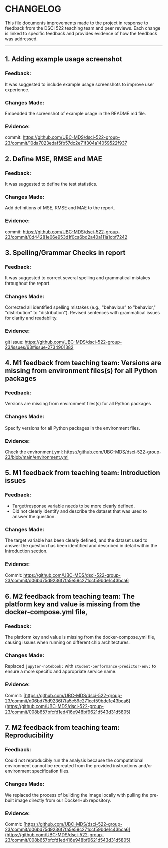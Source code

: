 # CHANGELOG

This file documents improvements made to the project in response to feedback from the DSCI 522 teaching team and peer reviews. 
Each change is linked to specific feedback and provides evidence of how the feedback was addressed.

---
## 1. Adding example usage screenshot
### Feedback:
It was suggested to include example usage screenshots to improve user experience.

### Changes Made:
Embedded the screenshot of example usage in the README.md file.
### Evidence:
commit: https://github.com/UBC-MDS/dsci-522-group-23/commit/10da7023edaf5fb57dc2e71f304a14059522f937

## 2. Define MSE, RMSE and MAE
### Feedback:
It was suggested to define the test statistics.
### Changes Made:
Add definitions of MSE, RMSE and MAE to the report.
### Evidence:
commit: https://github.com/UBC-MDS/dsci-522-group-23/commit/0d44281e06e953d1f0ca6bd2a40a111a1cbf7242

## 3. Spelling/Grammar Checks in report
### Feedback:
It was suggested to correct several spelling and grammatical mistakes throughout the report.
### Changes Made:
Corrected all identified spelling mistakes (e.g., "behaviour" to "behavior," "distirbution" to "distribution"). Revised sentences with grammatical issues for clarity and readability.
### Evidence:
git issue: https://github.com/UBC-MDS/dsci-522-group-23/issues/63#issue-2734901382


## 4. M1 feedback from teaching team: Versions are missing from environment files(s) for all Python packages
### Feedback:
Versions are missing from environment files(s) for all Python packages
### Changes Made:
Specify versions for all Python packages in the environment files.
### Evidence:
Check the environment.yml: https://github.com/UBC-MDS/dsci-522-group-23/blob/main/environment.yml 

## 5. M1 feedback from teaching team: Introduction issues
### Feedback:
- Target/response variable needs to be more clearly defined. 
- Did not clearly identify and describe the dataset that was used to answer the question.
### Changes Made:
The target variable has been clearly defined, and the dataset used to answer the question has been identified and described in detail within the Introduction section.
### Evidence:
Commit: https://github.com/UBC-MDS/dsci-522-group-23/commit/d06bd75d9236f7fa5e59c271ccf59bde1c43bca6

## 6. M2 feedback from teaching team: The platform key and value is missing from the docker-compose.yml file, 
### Feedback:
The platform key and value is missing from the  docker-compose.yml file, causing issues when running on different chip architectures.
### Changes Made:
Replaced `jupyter-notebook:` with `student-performance-predictor-env:` to ensure a more specific and appropriate service name.
### Evidence:
Commit: [https://github.com/UBC-MDS/dsci-522-group-23/commit/d06bd75d9236f7fa5e59c271ccf59bde1c43bca6](https://github.com/UBC-MDS/dsci-522-group-23/commit/008b657bfcfd1ed416e948bf9621d543d31d5805)

## 7. M2 feedback from teaching team: Reproducibility
### Feedback:
Could not reproducibly run the analysis because the computational environment cannot be recreated from the provided instructions and/or environment specification files.
### Changes Made:
We replaced the process of building the image locally with pulling the pre-built image directly from our DockerHub repository.
### Evidence:
Commit: [https://github.com/UBC-MDS/dsci-522-group-23/commit/d06bd75d9236f7fa5e59c271ccf59bde1c43bca6](https://github.com/UBC-MDS/dsci-522-group-23/commit/008b657bfcfd1ed416e948bf9621d543d31d5805)

